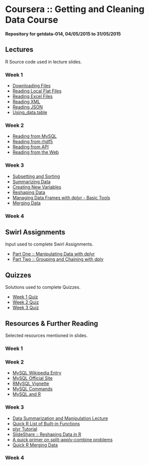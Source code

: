 # Coursera :: Getting and Cleaning Data Course #
__Repository for getdata-014, 04/05/2015 to 31/05/2015__

## Lectures ##
R Source code used in lecture slides.

### Week 1 ###
* [Downloading Files](https://github.com/nickhepler/getdata-014/blob/master/lectures/wk1/downloading_files.R)
* [Reading Local Flat Files](https://github.com/nickhepler/getdata-014/blob/master/lectures/wk1/reading_local_flat_files.R)
* [Reading Excel Files](https://github.com/nickhepler/getdata-014/blob/master/lectures/wk1/reading_excel_files.R)
* [Reading XML](https://github.com/nickhepler/getdata-014/blob/master/lectures/wk1/reading_xml.R)
* [Reading JSON](https://github.com/nickhepler/getdata-014/blob/master/lectures/wk1/reading_json.R)
* [Using_data.table](https://github.com/nickhepler/getdata-014/blob/master/lectures/wk1/using_data_table.R)


### Week 2 ###
* [Reading from MySQL](https://github.com/nickhepler/getdata-014/blob/master/lectures/wk2/reading_mySQL.R)
* [Reading from rhdf5](https://github.com/nickhepler/getdata-014/blob/master/lectures/wk2/reading_rhdf5.R)
* [Reading from API](https://github.com/nickhepler/getdata-014/blob/master/lectures/wk2/reading_api.R)
* [Reading from the Web](https://github.com/nickhepler/getdata-014/blob/master/lectures/wk2/reading_web.R)

### Week 3 ###
* [Subsetting and Sorting](https://github.com/nickhepler/getdata-014/blob/master/lectures/wk3/subsetting_sorting.R)
* [Summarizing Data](https://github.com/nickhepler/getdata-014/blob/master/lectures/wk3/summarizing_data.R)
* [Creating New Variables](https://github.com/nickhepler/getdata-014/blob/master/lectures/wk3/creating_new_variables.R)
* [Reshaping Data](https://github.com/nickhepler/getdata-014/blob/master/lectures/wk3/reshaping_data.R)
* [Managing Data Frames with dplyr - Basic Tools](https://github.com/nickhepler/getdata-014/blob/master/lectures/wk3/data_frames_dplyr.R)
* [Merging Data](https://github.com/nickhepler/getdata-014/blob/master/lectures/wk3/merging_data.R)

### Week 4 ###

## Swirl Assignments ##
Input used to complete Swirl Assignments.

* [Part One :: Manipulating Data with dplyr](https://github.com/nickhepler/getdata-014/blob/master/swirl/dplyr_part1.R)
* [Part Two :: Grouping and Chaining with dply](https://github.com/nickhepler/getdata-014/blob/master/swirl/dplyr_part2.R)

## Quizzes ##
Solutions used to complete Quizzes.

* [Week 1 Quiz](https://github.com/nickhepler/getdata-014/blob/master/quizzes/quiz_1.R)
* [Week 2 Quiz](https://github.com/nickhepler/getdata-014/blob/master/quizzes/quiz_2.R)
* [Week 3 Quiz](https://github.com/nickhepler/getdata-014/blob/master/quizzes/quiz_3.R)

## Resources & Further Reading ##
Selected resources mentioned in slides.

### Week 1 ###

### Week 2 ###

* [MySQL Wikipedia Entry](https://en.wikipedia.org/wiki/MySQL)
* [MySQL Official Site](http://www.mysql.com/)
* [RMySQL Vignette](http://cran.r-project.org/web/packages/RMySQL/RMySQL.pdf)
* [MySQL Commands](http://www.pantz.org/software/mysql/mysqlcommands.html)
* [MySQL and R](http://www.r-bloggers.com/mysql-and-r/)

### Week 3 ###

* [Data Summarization and Manipulation Lecture](http://www.biostat.jhsph.edu/~ajaffe/lec_winterR/Lecture%202.pdf)
* [Quick R List of Built-in Functions](http://statmethods.net/management/functions.html)
* [plyr Tutorial](http://plyr.had.co.nz/09-user/)
* [SlideShare :: Reshaping Data in R](http://www.slideshare.net/jeffreybreen/reshaping-data-in-r)
* [A quick primer on split-apply-combine problems](http://www.r-bloggers.com/a-quick-primer-on-split-apply-combine-problems/)
* [Quick R Merging Data](http://www.statmethods.net/management/merging.html)

### Week 4 ###
